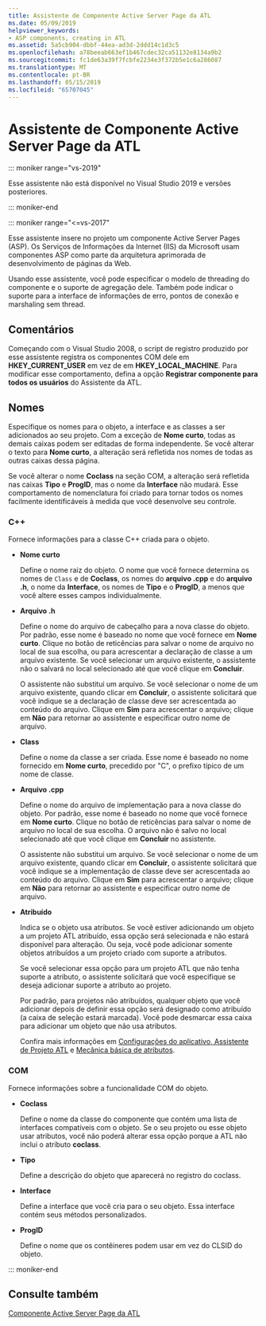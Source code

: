 ```yaml
---
title: Assistente de Componente Active Server Page da ATL
ms.date: 05/09/2019
helpviewer_keywords:
- ASP components, creating in ATL
ms.assetid: 5a5cb904-dbbf-44ea-ad3d-2ddd14c1d3c5
ms.openlocfilehash: a78beeab663ef1b467cdec32ca51132e8134a9b2
ms.sourcegitcommit: fc1de63a39f7fcbfe2234e3f372b5e1c6a286087
ms.translationtype: MT
ms.contentlocale: pt-BR
ms.lasthandoff: 05/15/2019
ms.locfileid: "65707045"
---
```

# <a name="atl-active-server-page-component-wizard"></a>Assistente de Componente Active Server Page da ATL

::: moniker range="vs-2019"

Esse assistente não está disponível no Visual Studio 2019 e versões posteriores.

::: moniker-end

::: moniker range="<=vs-2017"

Esse assistente insere no projeto um componente Active Server Pages (ASP). Os Serviços de Informações da Internet (IIS) da Microsoft usam componentes ASP como parte da arquitetura aprimorada de desenvolvimento de páginas da Web.

Usando esse assistente, você pode especificar o modelo de threading do componente e o suporte de agregação dele. Também pode indicar o suporte para a interface de informações de erro, pontos de conexão e marshaling sem thread.

## <a name="remarks"></a>Comentários

Começando com o Visual Studio 2008, o script de registro produzido por esse assistente registra os componentes COM dele em **HKEY_CURRENT_USER** em vez de em **HKEY_LOCAL_MACHINE**. Para modificar esse comportamento, defina a opção **Registrar componente para todos os usuários** do Assistente da ATL.

## <a name="names"></a>Nomes

Especifique os nomes para o objeto, a interface e as classes a ser adicionados ao seu projeto. Com a exceção de **Nome curto**, todas as demais caixas podem ser editadas de forma independente. Se você alterar o texto para **Nome curto**, a alteração será refletida nos nomes de todas as outras caixas dessa página.

Se você alterar o nome **Coclass** na seção COM, a alteração será refletida nas caixas **Tipo** e **ProgID**, mas o nome da **Interface** não mudará. Esse comportamento de nomenclatura foi criado para tornar todos os nomes facilmente identificáveis à medida que você desenvolve seu controle.

### <a name="c"></a>C++

Fornece informações para a classe C++ criada para o objeto.

- **Nome curto**

   Define o nome raiz do objeto. O nome que você fornece determina os nomes de `Class` e de **Coclass**, os nomes do **arquivo .cpp** e do **arquivo .h**, o nome da **Interface**, os nomes de **Tipo** e o **ProgID**, a menos que você altere esses campos individualmente.

- **Arquivo .h**

   Define o nome do arquivo de cabeçalho para a nova classe do objeto. Por padrão, esse nome é baseado no nome que você fornece em **Nome curto**. Clique no botão de reticências para salvar o nome de arquivo no local de sua escolha, ou para acrescentar a declaração de classe a um arquivo existente. Se você selecionar um arquivo existente, o assistente não o salvará no local selecionado até que você clique em **Concluir**.

   O assistente não substitui um arquivo. Se você selecionar o nome de um arquivo existente, quando clicar em **Concluir**, o assistente solicitará que você indique se a declaração de classe deve ser acrescentada ao conteúdo do arquivo. Clique em **Sim** para acrescentar o arquivo; clique em **Não** para retornar ao assistente e especificar outro nome de arquivo.

- **Class**

   Define o nome da classe a ser criada. Esse nome é baseado no nome fornecido em **Nome curto**, precedido por "C", o prefixo típico de um nome de classe.

- **Arquivo .cpp**

   Define o nome do arquivo de implementação para a nova classe do objeto. Por padrão, esse nome é baseado no nome que você fornece em **Nome curto**. Clique no botão de reticências para salvar o nome de arquivo no local de sua escolha. O arquivo não é salvo no local selecionado até que você clique em **Concluir** no assistente.

   O assistente não substitui um arquivo. Se você selecionar o nome de um arquivo existente, quando clicar em **Concluir**, o assistente solicitará que você indique se a implementação de classe deve ser acrescentada ao conteúdo do arquivo. Clique em **Sim** para acrescentar o arquivo; clique em **Não** para retornar ao assistente e especificar outro nome de arquivo.

- **Atribuído**

   Indica se o objeto usa atributos. Se você estiver adicionando um objeto a um projeto ATL atribuído, essa opção será selecionada e não estará disponível para alteração. Ou seja, você pode adicionar somente objetos atribuídos a um projeto criado com suporte a atributos.

   Se você selecionar essa opção para um projeto ATL que não tenha suporte a atributo, o assistente solicitará que você especifique se deseja adicionar suporte a atributo ao projeto.

   Por padrão, para projetos não atribuídos, qualquer objeto que você adicionar depois de definir essa opção será designado como atribuído (a caixa de seleção estará marcada). Você pode desmarcar essa caixa para adicionar um objeto que não usa atributos.

   Confira mais informações em [Configurações do aplicativo, Assistente de Projeto ATL](../../atl/reference/application-settings-atl-project-wizard.md) e [Mecânica básica de atributos](../../windows/basic-mechanics-of-attributes.md).

### <a name="com"></a>COM

Fornece informações sobre a funcionalidade COM do objeto.

- **Coclass**

   Define o nome da classe do componente que contém uma lista de interfaces compatíveis com o objeto. Se o seu projeto ou esse objeto usar atributos, você não poderá alterar essa opção porque a ATL não inclui o atributo **coclass**.

- **Tipo**

   Define a descrição do objeto que aparecerá no registro do coclass.

- **Interface**

   Define a interface que você cria para o seu objeto. Essa interface contém seus métodos personalizados.

- **ProgID**

   Define o nome que os contêineres podem usar em vez do CLSID do objeto.

::: moniker-end

## <a name="see-also"></a>Consulte também

[Componente Active Server Page da ATL](../../atl/reference/adding-an-atl-active-server-page-component.md)
